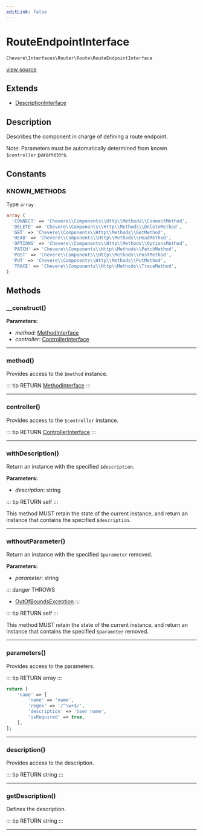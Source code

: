 ```yaml
---
editLink: false
---
```


# RouteEndpointInterface

`Chevere\Interfaces\Router\Route\RouteEndpointInterface`

[view source](https://github.com/chevere/chevere/blob/master/src/Chevere/Interfaces/Router/Route/RouteEndpointInterface.php)

## Extends

- [DescriptionInterface](../../Common/DescriptionInterface.md)

## Description

Describes the component in charge of defining a route endpoint.

Note: Parameters must be automatically determined from known `$controller` parameters.

## Constants

### KNOWN_METHODS

Type `array`

```php
array (
  'CONNECT' => 'Chevere\\Components\\Http\\Methods\\ConnectMethod',
  'DELETE' => 'Chevere\\Components\\Http\\Methods\\DeleteMethod',
  'GET' => 'Chevere\\Components\\Http\\Methods\\GetMethod',
  'HEAD' => 'Chevere\\Components\\Http\\Methods\\HeadMethod',
  'OPTIONS' => 'Chevere\\Components\\Http\\Methods\\OptionsMethod',
  'PATCH' => 'Chevere\\Components\\Http\\Methods\\PatchMethod',
  'POST' => 'Chevere\\Components\\Http\\Methods\\PostMethod',
  'PUT' => 'Chevere\\Components\\Http\\Methods\\PutMethod',
  'TRACE' => 'Chevere\\Components\\Http\\Methods\\TraceMethod',
)
```

## Methods

### __construct()

**Parameters:**

- *method*: [MethodInterface](../../Http/MethodInterface.md)
- *controller*: [ControllerInterface](../../Action/ControllerInterface.md)

---

### method()

Provides access to the `$method` instance.

::: tip RETURN
[MethodInterface](../../Http/MethodInterface.md)
:::

---

### controller()

Provides access to the `$controller` instance.

::: tip RETURN
[ControllerInterface](../../Action/ControllerInterface.md)
:::

---

### withDescription()

Return an instance with the specified `$description`.

**Parameters:**

- *description*: string

::: tip RETURN
self
:::

This method MUST retain the state of the current instance, and return
an instance that contains the specified `$description`.

---

### withoutParameter()

Return an instance with the specified `$parameter` removed.

**Parameters:**

- *parameter*: string

::: danger THROWS
- [OutOfBoundsException](../../../Exceptions/Core/OutOfBoundsException.md) 
:::

::: tip RETURN
self
:::

This method MUST retain the state of the current instance, and return
an instance that contains the specified `$parameter` removed.

---

### parameters()

Provides access to the parameters.

::: tip RETURN
array
:::

```php
return [
    'name' => [
        'name' => 'name',
        'regex' => '/^\w+$/',
        'description' => 'User name',
        'isRequired' => true,
    ],
];
```

---

### description()

Provides access to the description.

::: tip RETURN
string
:::

---

### getDescription()

Defines the description.

::: tip RETURN
string
:::

---
